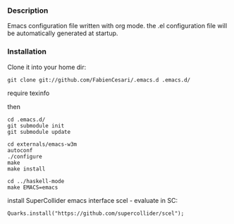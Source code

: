 ### Description 
  Emacs configuration file written with org mode. the .el configuration file will be automatically generated at startup.

### Installation
 Clone it into your home dir:
 ```
 git clone git://github.com/FabienCesari/.emacs.d .emacs.d/
 ```
 require texinfo

then
```
cd .emacs.d/
git submodule init
git submodule update
```
```
cd externals/emacs-w3m
autoconf
./configure
make
make install
```
```
cd ../haskell-mode
make EMACS=emacs
```

install SuperCollider emacs interface scel -
evaluate in SC:

```
Quarks.install("https://github.com/supercollider/scel");

```

